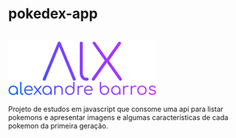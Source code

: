 # pokedex-app

<h1>
     <img align="center" src="https://github.com/AlexandreBarrosDev/Portfolio/blob/main/imagens/logoalx.svg">
</h1>

Projeto de estudos em javascript que consome uma api para listar pokemons e apresentar imagens e algumas características de cada pokemon da primeira geração.
